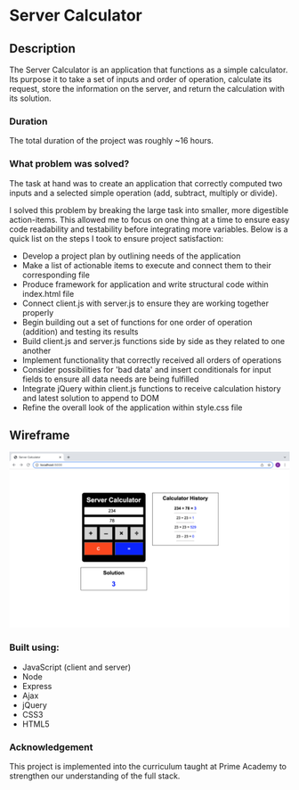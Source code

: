# Server Calculator

## Description

The Server Calculator is an application that functions as a simple calculator. Its purpose it to take a set of inputs and order of operation, calculate its request, store the information on the server, and return the calculation with its solution. 

### Duration 

The total duration of the project was roughly ~16 hours. 

### What problem was solved? 

The task at hand was to create an application that correctly computed two inputs and a selected simple operation (add, subtract, multiply or divide).

I solved this problem by breaking the large task into smaller, more digestible action-items. This allowed me to focus on one thing at a time to ensure easy code readability and testability before integrating more variables. Below is a quick list on the steps I took to ensure project satisfaction:

- Develop a project plan by outlining needs of the application
- Make a list of actionable items to execute and connect them to their corresponding file
- Produce framework for application and write structural code within index.html file
- Connect client.js with server.js to ensure they are working together properly
- Begin building out a set of functions for one order of operation (addition) and testing its results
- Build client.js and server.js functions side by side as they related to one another
- Implement functionality that correctly received all orders of operations
- Consider possibilities for 'bad data' and insert conditionals for input fields to ensure all data needs are being fulfilled
- Integrate jQuery within client.js functions to receive calculation history and latest solution to append to DOM
- Refine the overall look of the application within style.css file

## Wireframe

![Wireframe](/images/server-calculator-wireframe.png)

### Built using:
- JavaScript (client and server)
- Node
- Express
- Ajax
- jQuery 
- CSS3 
- HTML5   

### Acknowledgement

This project is implemented into the curriculum taught at Prime Academy to strengthen our understanding of the full stack.